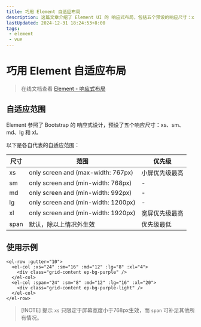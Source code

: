 ```yaml
---
title: 巧用 Element 自适应布局
description: 这篇文章介绍了 Element UI 的 响应式布局，包括五个预设的响应尺寸：xs、sm、md、lg 和 xl。每个尺寸对应不同的屏幕宽度范围，并提供了 Vue.js 中的使用示例，展示了如何根据屏幕尺寸调整布局
lastUpdated: 2024-12-31 18:24:53+8:00
tags: 
 - element
 - vue
---
```


# 巧用 Element 自适应布局

> 在线文档查看 [Element - 响应式布局](https://element-plus.org/zh-CN/component/layout.html)

## 自适应范围

Element 参照了 Bootstrap 的 响应式设计，预设了五个响应尺寸：xs、sm、md、lg 和 xl。

以下是各自代表的自适应范围：

| 尺寸 | 范围                                | 优先级         |
| ---- | ----------------------------------- | -------------- |
| xs   | only screen and (max-width: 767px)  | 小屏优先级最高 |
| sm   | only screen and (min-width: 768px)  | -              |
| md   | only screen and (min-width: 992px)  | -              |
| lg   | only screen and (min-width: 1200px) | -              |
| xl   | only screen and (min-width: 1920px) | 宽屏优先级最高 |
| span | 默认，除以上情况外生效              | 优先级最低     |

## 使用示例

```vue
<el-row :gutter="10">
  <el-col :xs="24" :sm="16" :md="12" :lg="8" :xl="4">
    <div class="grid-content ep-bg-purple" />
  </el-col>
  <el-col :span="24" :sm="8" :md="12" :lg="16" :xl="20">
    <div class="grid-content ep-bg-purple-light" />
  </el-col>
</el-row>
```

> [!NOTE] 提示
> `xs` 只限定于屏幕宽度小于768px生效，而 `span` 可补足其他所有情况。

